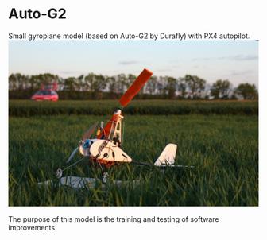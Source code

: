 # Auto-G2
Small gyroplane model (based on Auto-G2 by Durafly) with PX4 autopilot.
![](doc/img/Auto-G2.jpg)

The purpose of this model is the training and testing of software improvements. 